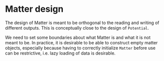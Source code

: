 # Matter design

The design of Matter is meant to be orthogonal to the reading and writing of
different outputs. This is conceptually close to the design of `Potential`.


We need to set some boundaries about what Matter is and what it is not meant to
be. In practice, it is desirable to be able to construct empty matter objects,
especially because having to correctly initialize `Matter` before use can be
restrictive, i.e. lazy loading of data is desirable.
